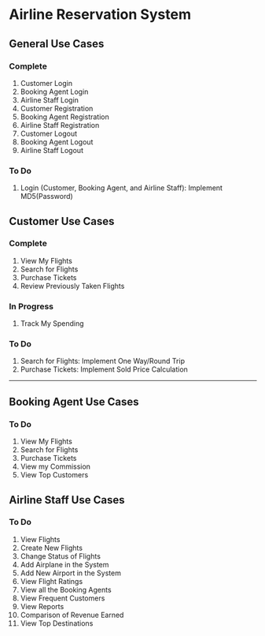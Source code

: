 # Airline Reservation System

## General Use Cases

### Complete

1. Customer Login
1. Booking Agent Login
1. Airline Staff Login
1. Customer Registration
1. Booking Agent Registration
1. Airline Staff Registration
1. Customer Logout
1. Booking Agent Logout
1. Airline Staff Logout

### To Do
1. Login (Customer, Booking Agent, and Airline Staff): Implement MD5(Password)

## Customer Use Cases

### Complete

1. View My Flights
1. Search for Flights
1. Purchase Tickets
1. Review Previously Taken Flights

### In Progress
1. Track My Spending

### To Do
1. Search for Flights: Implement One Way/Round Trip
1. Purchase Tickets: Implement Sold Price Calculation

------------------------------------------------------------------------------------------------------

## Booking Agent Use Cases

### To Do
1. View My Flights
1. Search for Flights
1. Purchase Tickets
1. View my Commission
1. View Top Customers

## Airline Staff Use Cases

### To Do
1. View Flights
1. Create New Flights
1. Change Status of Flights
1. Add Airplane in the System
1. Add New Airport in the System
1. View Flight Ratings
1. View all the Booking Agents
1. View Frequent Customers
1. View Reports
1. Comparison of Revenue Earned
1. View Top Destinations